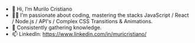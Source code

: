 - 👋 Hi, I’m Murilo Cristiano
- 👨‍💻 I’m passionate about coding, mastering the stacks JavaScript / React / Node.js / API's / Complex CSS Transitions & Animations.
- 🌱 Consistently gathering knowledge.
- 📫 LinkedIn: https://www.linkedin.com/in/muricristiano/
